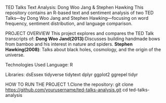 TED Talks Text Analysis: Dong Woo Jang & Stephen Hawking
This repository contains an R-based text and sentiment analysis of two TED Talks—by Dong Woo Jang and Stephen Hawking—focusing on word frequency, sentiment distribution, and language comparison.

PROJECT OVERVIEW
This project explores and compares the TED Talk transcripts of:
**Dong Woo Jand(2013)**:Discusses building handmade bows from bamboo and his interest in nature and spiders.
**Stephen Hawking(2008)**: Talks about black holes, cosmology, and the origin of the universe.

Technologies Used
Language: R

Libraries:
dsEssex
tidyverse
tidytext
dplyr
ggplot2
ggrepel
tidyr

HOW TO RUN THE PROJECT
1.Clone the repository:
git clone https://github.com/yourusername/ted-talks-analysis.git
cd ted-talks-analysis
